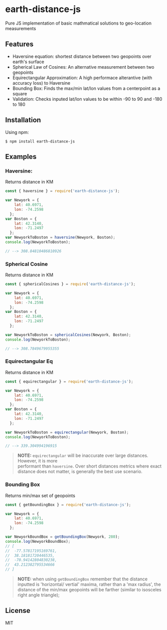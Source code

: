 # earth-distance-js

Pure JS implementation of basic mathmatical solutions to geo-location measurements

## Features

- Haversine equation: shortest distance between two geopoints over earth's surface
- Spherical Law of Cosines: An alternative measurement between two geopoints
- Equirectangular Approximation: A high performace alterantive (with accuracy loss) to Haversine
- Bounding Box: Finds the max/min lat/lon values from a centerpoint as a square
- Validation: Checks inputed lat/lon values to be within -90 to 90 and -180 to 180

## Installation

Using npm:
```
$ npm install earth-distance-js
```

## Examples

### Haversine:

Returns distance in KM

```javascript
const { haversine } = require('earth-distance-js');

var Newyork = {
    lat: 40.6971,
    lon: -74.2598
  };
var Boston = {
    lat: 42.3140,
    lon: -71.2497
  };
var NewyorkToBoston = haversine(Newyork, Boston);
console.log(NewyorkToBoston);

// --> 308.84810486810926

```

### Spherical Cosine

Returns distance in KM

```javascript
const { sphericalCosines } = require('earth-distance-js');

var Newyork = {
    lat: 40.6971,
    lon: -74.2598
  };
var Boston = {
    lat: 42.3140,
    lon: -71.2497
  };

var NewyorkToBoston = sphericalCosines(Newyork, Boston);
console.log(NewyorkToBoston);

// --> 308.7849679955355
```

### Equirectangular Eq

Returns distance in KM

```javascript
const { equirectangular } = require('earth-distance-js');

var Newyork = {
    lat: 40.6971,
    lon: -74.2598
  };
var Boston = {
    lat: 42.3140,
    lon: -71.2497
  };

var NewyorkToBoston = equirectangular(Newyork, Boston);
console.log(NewyorkToBoston);

// --> 339.304994196915
```

> **NOTE:** `equirectangular` will be inaccurate over large distances. However, it is more   
> performant than `haversine`. Over short distances metrics where exact distance does not matter,
> is generally the best use scenario. 

### Bounding Box

Returns min/max set of geopoints

```javascript
const { getBoundingBox } = require('earth-distance-js');

var Newyork = {
    lat: 40.6971,
    lon: -74.2598
  };

var NewyorkBoundBox = getBoundingBox(Newyork, 280);
console.log(NewyorkBoundBox);
// [
//  -77.57817195169761,
//  38.18181720446535,
//  -70.94142804830238,
//  43.212382795534666
// ]

```

> **NOTE:** when using `getBoundingBox` remember that the distance inputted is 'horizontal/
> vertial' maxima, rather than a 'max radius', the distance of the min/max geopoints will be
> farther (similar to isosceles right angle triangle);

## License

MIT
